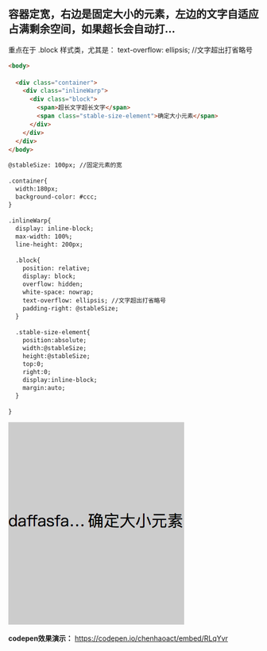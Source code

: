 ## 容器定宽，右边是固定大小的元素，左边的文字自适应占满剩余空间，如果超长会自动打...

重点在于 .block 样式类，尤其是：
text-overflow: ellipsis; //文字超出打省略号


```html
<body>
 
  <div class="container">
    <div class="inlineWarp">
      <div class="block">
        <span>超长文字超长文字</span>
        <span class="stable-size-element">确定大小元素</span>
      </div>
    </div>
  </div>
</body>
```



```less
@stableSize: 100px; //固定元素的宽

.container{
  width:180px;
  background-color: #ccc;
}

.inlineWarp{
  display: inline-block;
  max-width: 100%;
  line-height: 200px;
  
  .block{
    position: relative;
    display: block;
    overflow: hidden;
    white-space: nowrap;
    text-overflow: ellipsis; //文字超出打省略号
    padding-right: @stableSize;
  }
  
  .stable-size-element{
    position:absolute;
    width:@stableSize;
    height:@stableSize;
    top:0;
    right:0;
    display:inline-block;
    margin:auto;
  }

}
```

![](/assets/WX20171017-174754@2x.png)

**codepen效果演示：**
https://codepen.io/chenhaoact/embed/RLqYvr



